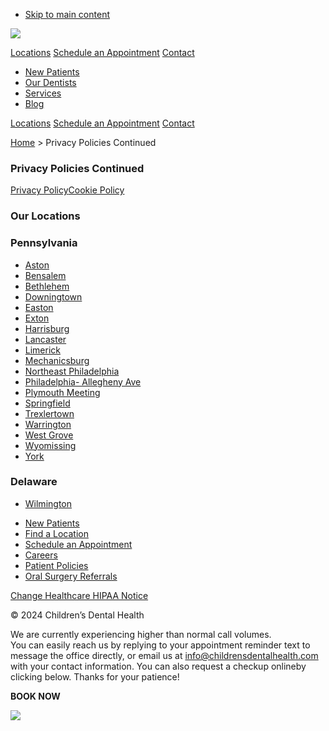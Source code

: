 * [Skip to main content](#genesis-content)

[![](https://cdhdental.wpenginepowered.com/wp-content/uploads/2020/09/logo@2x.png)](https://childrensdentalhealth.com/)

[Locations](https://childrensdentalhealth.com/find-a-location/) [Schedule an Appointment](https://childrensdentalhealth.com/appointments/) [Contact](https://childrensdentalhealth.com/contact/)

* [New Patients](https://childrensdentalhealth.com/new-patients/)
* [Our Dentists](https://childrensdentalhealth.com/meet-our-dentists/)
* [Services](https://childrensdentalhealth.com/services/)
* [Blog](https://childrensdentalhealth.com/blog/)

[Locations](https://childrensdentalhealth.com/find-a-location/) [Schedule an Appointment](https://childrensdentalhealth.com/appointments/) [Contact](https://childrensdentalhealth.com/contact/)

[Home](https://childrensdentalhealth.com/) > Privacy Policies Continued

### Privacy Policies Continued

[Privacy Policy](https://www.iubenda.com/privacy-policy/86961303 "Privacy Policy ")[Cookie Policy](https://www.iubenda.com/privacy-policy/86961303/cookie-policy "Cookie Policy ")

### Our Locations

### Pennsylvania

* [Aston](https://childrensdentalhealth.com/locations/aston/)
* [Bensalem](https://childrensdentalhealth.com/locations/bensalem/)
* [Bethlehem](https://childrensdentalhealth.com/locations/bethlehem/)
* [Downingtown](https://childrensdentalhealth.com/locations/downingtown/)
* [Easton](https://childrensdentalhealth.com/locations/easton/)
* [Exton](https://childrensdentalhealth.com/locations/exton/)
* [Harrisburg](https://childrensdentalhealth.com/locations/harrisburg/)
* [Lancaster](https://childrensdentalhealth.com/locations/lancaster/)
* [Limerick](https://childrensdentalhealth.com/locations/limerick/)
* [Mechanicsburg](https://childrensdentalhealth.com/locations/mechanicsburg/)
* [Northeast Philadelphia](https://childrensdentalhealth.com/locations/northeast-philadelphia/)
* [Philadelphia- Allegheny Ave](https://childrensdentalhealth.com/locations/philadelphia-allegheny/)
* [Plymouth Meeting](https://childrensdentalhealth.com/locations/plymouth-meeting/)
* [Springfield](https://childrensdentalhealth.com/locations/springfield/)
* [Trexlertown](https://childrensdentalhealth.com/locations/trexlertown/)
* [Warrington](https://childrensdentalhealth.com/locations/warrington/)
* [West Grove](https://childrensdentalhealth.com/locations/west-grove/)
* [Wyomissing](https://childrensdentalhealth.com/locations/wyomissing/)
* [York](https://childrensdentalhealth.com/locations/york/)

### Delaware

* [Wilmington](https://childrensdentalhealth.com/locations/wilmington/)

[](https://www.linkedin.com/company/childrens-dental-health)[](https://www.facebook.com/cdhsmiles)[](https://www.instagram.com/cdhsmiles/?hl=en)

* [New Patients](https://childrensdentalhealth.com/new-patients/)
* [Find a Location](https://childrensdentalhealth.com/find-a-location/)
* [Schedule an Appointment](https://childrensdentalhealth.com/schedule-an-appointment/)
* [Careers](https://childrensdentalhealth.com/careers/)
* [Patient Policies](https://childrensdentalhealth.com/patient-policies/)
* [Oral Surgery Referrals](https://childrensdentalhealth.com/oral-surgery-referrals/)

[Change Healthcare HIPAA Notice](https://www.changehealthcare.com/hipaa-substitute-notice)

© 2024 Children’s Dental Health

[](#)

  

We are currently experiencing higher than normal call volumes.  
You can easily reach us by replying to your appointment reminder text to message the office directly, or email us at info@childrensdentalhealth.com with your contact information. You can also request a checkup onlineby clicking below. Thanks for your patience!

             

**BOOK NOW**

![](https://childrensdentalhealth.com/book-dental-appointment/)
